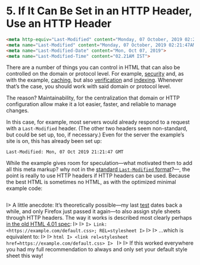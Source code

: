 # 5. If It Can Be Set in an HTTP Header, Use an HTTP Header

```html
<meta http-equiv="Last-Modified" content="Monday, 07 October, 2019 02:21:47AM">
<meta name="Last-Modified" content="Monday, 07 October, 2019 02:21:47AM">
<meta name="Last-Modified-Date" content="Mon, Oct 07, 2019">
<meta name="Last-Modified-Time" content="02.21AM IST">
```

There are a number of things you can control in HTML that can also be controlled on the domain or protocol level. For example, [security](https://developer.mozilla.org/en-US/docs/Web/HTTP/Headers/Content-Security-Policy) and, as with the example, [caching](http://cristian.sulea.net/blog/disable-browser-caching-with-meta-html-tags/), but also [verification](https://support.google.com/webmasters/answer/9008080) and [indexing](https://support.google.com/webmasters/answer/93710). Whenever that’s the case, you should work with said domain or protocol level.

The reason? Maintainability, for the centralization that domain or HTTP configuration allow make it a lot easier, faster, and reliable to manage changes.

In this case, for example, most servers would already respond to a request with a `Last-Modified` header. (The other two headers seem non-standard, but could be set up, too, if necessary.) Even for the server the example’s site is on, this has already been set up:

```
Last-Modified: Mon, 07 Oct 2019 21:21:47 GMT
```

While the example gives room for speculation—what motivated them to add all this meta markup? why not in the [standard `Last-Modified` format](https://developer.mozilla.org/en-US/docs/Web/HTTP/Headers/Last-Modified)?—, the point is really to use HTTP headers if HTTP headers can be used. Because the best HTML is sometimes no HTML, as with the optimized minimal example code:

```html
```

I> A little anecdote: It’s theoretically possible—my last [test](https://hell.meiert.org/core/php/link.php) dates back a while, and only Firefox just passed it again—to also assign style sheets through HTTP headers. The way it works is described most clearly perhaps [in the old HTML 4.01 spec](https://www.w3.org/TR/html401/present/styles.html#h-14.6):
I>
I> ```
I> Link: <https://example.com/default.css>; REL=stylesheet
I> ```
I>
I> …which is equivalent to:
I>
I> ```html
I> <link rel=stylesheet href=https://example.com/default.css>
I> ```
I>
I> If this worked everywhere you had my full recommendation to always and only set your default style sheet this way! 